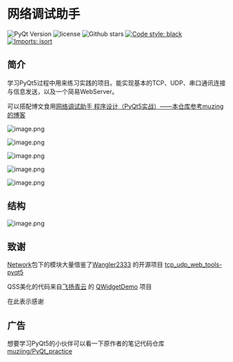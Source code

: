 # 网络调试助手

![PyQt Version](https://img.shields.io/badge/PyQt-5.15-blue)
![license](https://img.shields.io/badge/license-MIT-green)
![Github stars](https://img.shields.io/github/stars/muziing/NetAssist_PyQt.svg)
[![Code style: black](https://img.shields.io/badge/code%20style-black-000000.svg)](https://github.com/psf/black)
[![Imports: isort](https://img.shields.io/badge/%20imports-isort-%231674b1?style=flat&labelColor=ef8336)](https://pycqa.github.io/isort/)

## 简介

学习PyQt5过程中用来练习实践的项目。能实现基本的TCP、UDP、串口通讯连接与信息发送，以及一个简易WebServer。

可以搭配博文食用[网络调试助手 程序设计（PyQt5实战）——本仓库参考muzing的博客](https://muzing.top/posts/5ab16c09/)

![image.png](https://s2.loli.net/2022/04/25/QpaW9Ll1GXij6mr.png)

![image.png](https://s2.loli.net/2022/04/25/aeYxM5TOJWqZiQ2.png)

![image.png](https://s2.loli.net/2022/04/25/rNYIFKlhm1kRHM4.png)

![image.png](https://s2.loli.net/2022/04/25/PlswD4oAO2mCB1q.png)

![image.png](https://s2.loli.net/2022/04/25/3HrlZJD19jhLAyY.png)


## 结构

![image.png](https://s2.loli.net/2022/04/25/l8ey7ZkwcSbIAvr.png)

## 致谢
[Network](./Network)包下的模块大量借鉴了[Wangler2333](https://github.com/Wangler2333) 的开源项目 [tcp_udp_web_tools-pyqt5](https://github.com/Wangler2333/tcp_udp_web_tools-pyqt5)

QSS美化的代码来自[飞扬青云](https://blog.csdn.net/feiyangqingyun) 的 [QWidgetDemo](https://github.com/feiyangqingyun/QWidgetDemo) 项目

在此表示感谢

## 广告
想要学习PyQt5的小伙伴可以看一下原作者的笔记代码仓库
[muziing/PyQt_practice](https://github.com/muziing/PyQt_practice)